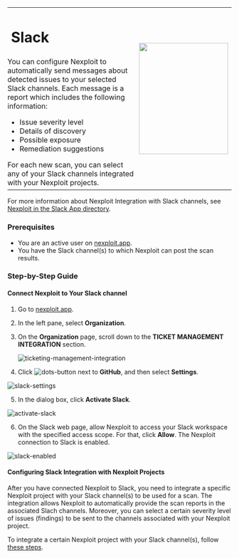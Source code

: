 <table id="integrations" >
  <tr>
    <td width="70%">
      <h1>Slack</h1>
    </td>
    <td width="30%" style="text-align:center" rowspan="3">
      <img src="guide/pipeline-integration/ticketing-systems/integrating-with-nexploit/media/slack/slack-new-logo.png" width="200" height="250"></img>
    </td>
  </tr>
  <tr>
    <td style="text-align:left;vertical-align:text-top;padding:0px">
      You can configure Nexploit to automatically send messages about detected issues to your selected Slack channels. Each message is a report which includes the following information:
      <ul>
        <li>Issue severity level</li>
        <li>Details of discovery</li>
        <li>Possible exposure</li>
        <li>Remediation suggestions </li>
      </ul>
      For each new scan, you can select any of your Slack channels integrated with your Nexploit projects. 
    </td>
  </tr>
  <tr><td></td></tr>
</table>

 For more information about Nexploit Integration with Slack channels, see [Nexploit in the Slack App directory](https://slack.com/apps/APTQSHNES-nexploit).


### Prerequisites

* You are an active user on [nexploit.app](https://nexploit.app/).
* You have the Slack channel(s) to which Nexploit can post the scan results.  

### Step-by-Step Guide

#### Connect Nexploit to Your Slack channel 

1. Go to [nexploit.app](https://nexploit.app).
2. In the left pane, select **Organization**. 
3. On the **Organization** page, scroll down to the **TICKET MANAGEMENT INTEGRATION** section.

    ![ticketing-management-integration](media/azure/ticketing-management-integration.png ':size=60%')

4. Click ![dots-button](media/azure/icon-button.png ':size=2%') next to **GitHub**, and then select **Settings**.

  ![slack-settings](media/slack/slack-settings.png ':size=45%')

5. In the dialog box, click **Activate Slack**.

  ![activate-slack](media/slack/activate-slack.png ':size=45%')

6. On the Slack web page, allow Nexploit to access your Slack workspace with the specified access scope. For that, click **Allow**. 
   The Nexploit connection to Slack is enabled.

  ![slack-enabled](media/slack/slack-enabled.png ':size=45%')

#### Configuring Slack Integration with Nexploit Projects
After you have connected Nexploit to Slack, you need to integrate a specific Nexploit project with your Slack channel(s) to be used for a scan. The integration allows Nexploit to automatically provide the scan reports in the associated Slach channels. Moreover, you can select a certain severity level of issues (findings) to be sent to the channels associated with your Nexploit project.

To integrate a certain Nexploit project with your Slack channel(s), follow [these steps](guide/pipeline-integration/ticketing-systems/adding-to-project/integrating-with-project.md).



